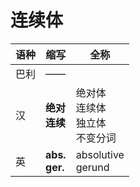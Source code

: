 # 连续体

|语种|缩写|全称|
|-|-|-|
|巴利|——||
|汉|**绝对**<br>**连续**|绝对体<br>连续体<br>独立体<br>不变分词|
|英|**abs.**<br>**ger.**|absolutive<br>gerund|